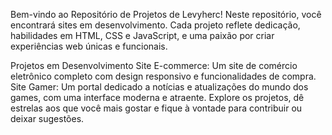 Bem-vindo ao Repositório de Projetos de Levyherc!
Neste repositório, você encontrará sites em desenvolvimento. Cada projeto reflete dedicação, habilidades em HTML, CSS e JavaScript, e uma paixão por criar experiências web únicas e funcionais.

Projetos em Desenvolvimento
Site E-commerce: Um site de comércio eletrônico completo com design responsivo e funcionalidades de compra.
Site Gamer: Um portal dedicado a notícias e atualizações do mundo dos games, com uma interface moderna e atraente.
Explore os projetos, dê estrelas aos que você mais gostar e fique à vontade para contribuir ou deixar sugestões.
